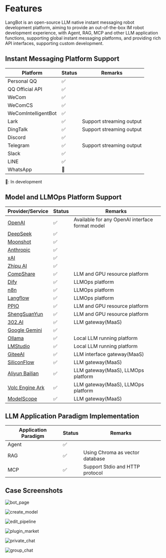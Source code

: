 # Features

LangBot is an open-source LLM native instant messaging robot development platform, aiming to provide an out-of-the-box IM robot development experience, with Agent, RAG, MCP and other LLM application functions, supporting global instant messaging platforms, and providing rich API interfaces, supporting custom development.

## Instant Messaging Platform Support

| Platform | Status | Remarks |
| --- | --- | --- |
| Personal QQ | ✅ |  |
| QQ Official API | ✅ |  |
| WeCom | ✅ |  |
| WeComCS | ✅ |  |
| WeComIntelligentBot | ✅ |  |
| Lark | ✅ | Support streaming output |
| DingTalk | ✅ | Support streaming output |
| Discord | ✅ |  |
| Telegram | ✅ | Support streaming output |
| Slack | ✅ |  |
| LINE | ✅ |  |
| WhatsApp | 🚧 |  |

🚧: In development

## Model and LLMOps Platform Support

| Provider/Service | Status | Remarks |
| --- | --- | --- |
| [OpenAI](https://platform.openai.com/) | ✅ | Available for any OpenAI interface format model |
| [DeepSeek](https://www.deepseek.com/) | ✅ |  |
| [Moonshot](https://www.moonshot.cn/) | ✅ |  |
| [Anthropic](https://www.anthropic.com/) | ✅ |  |
| [xAI](https://x.ai/) | ✅ |  |
| [Zhipu AI](https://open.bigmodel.cn/) | ✅ |  |
| [CompShare](https://www.compshare.cn/?ytag=GPU_YY-gh_langbot) | ✅ | LLM and GPU resource platform |
| [Dify](https://dify.ai) | ✅ | LLMOps platform |
| [n8n](https://n8n.io/) | ✅ | LLMOps platform |
| [Langflow](https://langflow.org/) | ✅ | LLMOps platform |
| [PPIO](https://ppio.com/user/register?invited_by=QJKFYD&utm_source=github_langbot) | ✅ | LLM and GPU resource platform |
| [ShengSuanYun](https://www.shengsuanyun.com/login?code=7DS2QLH5) | ✅ | LLM and GPU resource platform |
| [302.AI](https://share.302.ai/SuTG99) | ✅ | LLM gateway(MaaS) |
| [Google Gemini](https://aistudio.google.com/prompts/new_chat) | ✅ | |
| [Ollama](https://ollama.com/) | ✅ | Local LLM running platform |
| [LMStudio](https://lmstudio.ai/) | ✅ | Local LLM running platform |
| [GiteeAI](https://ai.gitee.com/) | ✅ | LLM interface gateway(MaaS) |
| [SiliconFlow](https://siliconflow.cn/) | ✅ | LLM gateway(MaaS) |
| [Aliyun Bailian](https://bailian.console.aliyun.com/) | ✅ | LLM gateway(MaaS), LLMOps platform |
| [Volc Engine Ark](https://console.volcengine.com/ark/region:ark+cn-beijing/model?vendor=Bytedance&view=LIST_VIEW) | ✅ | LLM gateway(MaaS), LLMOps platform |
| [ModelScope](https://modelscope.cn/docs/model-service/API-Inference/intro) | ✅ | LLM gateway(MaaS) |

## LLM Application Paradigm Implementation

| Application Paradigm | Status | Remarks |
| --- | --- | --- |
| Agent | ✅ |  |
| RAG | ✅ | Using Chroma as vector database |
| MCP | ✅ | Support Stdio and HTTP protocol |

## Case Screenshots

![bot_page](/assets/image/zh/insight/features/bot-page.png)

![create_model](/assets/image/zh/insight/features/create-model.png)

![edit_pipeline](/assets/image/zh/insight/features/edit-pipeline.png)

![plugin_market](/assets/image/zh/insight/features/plugin-market.png)

![private_chat](/assets/image/zh/insight/private_chat.png)

![group_chat](/assets/image/zh/insight/group_chat.png)